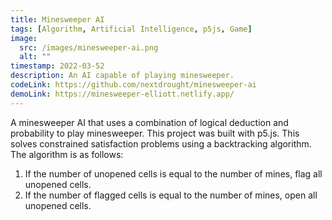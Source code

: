 ```yaml
---
title: Minesweeper AI
tags: [Algorithm, Artificial Intelligence, p5js, Game]
image:
  src: /images/minesweeper-ai.png
  alt: ""
timestamp: 2022-03-52
description: An AI capable of playing minesweeper.
codeLink: https://github.com/nextdrought/minesweeper-ai
demoLink: https://minesweeper-elliott.netlify.app/
---
```


A minesweeper AI that uses a combination of logical deduction and probability to play minesweeper. This project was built with p5.js. This solves constrained satisfaction problems using a backtracking algorithm. The algorithm is as follows:

1. If the number of unopened cells is equal to the number of mines, flag all unopened cells.
2. If the number of flagged cells is equal to the number of mines, open all unopened cells.
